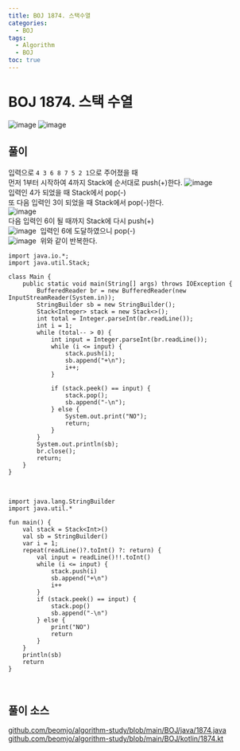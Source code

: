 ```yaml
---
title: BOJ 1874. 스택수열
categories:
  - BOJ
tags:
  - Algorithm
  - BOJ
toc: true
---
```


# **BOJ 1874. 스택 수열**
![image](https://user-images.githubusercontent.com/39984656/134807944-b729b1d3-f874-4571-b8a6-dcc81ed99389.png)
![image](https://user-images.githubusercontent.com/39984656/134807958-7dbfe12b-0611-44bd-b9f5-46b40999aaf8.png)
​
## **풀이**
입력으로 `4 3 6 8 7 5 2 1`으로 주어졌을 때   
먼저 1부터 시작하여 4까지 Stack에 순서대로 push(+)한다.
![image](https://user-images.githubusercontent.com/39984656/134807961-a882cbd5-2a36-4408-8569-d91a81d63a66.png)  
​
입력인 4가 되었을 때 Stack에서 pop(-)  
또 다음 입력인 3이 되었을 때 Stack에서 pop(-)한다.  
​![image](https://user-images.githubusercontent.com/39984656/134807983-9c4f22dc-6bfe-4303-9d50-98fc9f947f55.png)  
​
다음 입력인 6이 될 때까지 Stack에 다시 push(+)  
![image](https://user-images.githubusercontent.com/39984656/134807998-ab2f82e5-ae36-4f1e-8af6-220e1b81a2ac.png)
​
입력인 6에 도달하였으니 pop(-)   
![image](https://user-images.githubusercontent.com/39984656/134808026-83a16014-ac3d-4199-bbc0-74544130df82.png)
​
위와 같이 반복한다.
```
import java.io.*;
import java.util.Stack;
​
class Main {
    public static void main(String[] args) throws IOException {
        BufferedReader br = new BufferedReader(new InputStreamReader(System.in));
        StringBuilder sb = new StringBuilder();
        Stack<Integer> stack = new Stack<>();
        int total = Integer.parseInt(br.readLine());
        int i = 1;
        while (total-- > 0) {
            int input = Integer.parseInt(br.readLine());
            while (i <= input) {
                stack.push(i);
                sb.append("+\n");
                i++;
            }
​
            if (stack.peek() == input) {
                stack.pop();
                sb.append("-\n");
            } else {
                System.out.print("NO");
                return;
            }
        }
        System.out.println(sb);
        br.close();
        return;
    }
}
```
​
```
import java.lang.StringBuilder
import java.util.*
​
fun main() {
    val stack = Stack<Int>()
    val sb = StringBuilder()
    var i = 1;
    repeat(readLine()?.toInt() ?: return) {
        val input = readLine()!!.toInt()
        while (i <= input) {
            stack.push(i)
            sb.append("+\n")
            i++
        }
        if (stack.peek() == input) {
            stack.pop()
            sb.append("-\n")
        } else {
            print("NO")
            return
        }
    }
    println(sb)
    return
}
```
​
## 풀이 소스
[github.com/beomjo/algorithm-study/blob/main/BOJ/java/1874.java](https://github.com/beomjo/algorithm-study/blob/main/BOJ/java/1874.java)
[github.com/beomjo/algorithm-study/blob/main/BOJ/kotlin/1874.kt](https://github.com/beomjo/algorithm-study/blob/main/BOJ/kotlin/1874.kt)